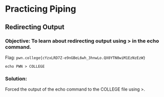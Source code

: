 # Practicing Piping
## Redirecting Output

### Objective: To learn about redirecting output using > in the echo command.

Flag: `pwn.college{cYzxLRD7Z-e9nGBeL6wh_3hnwLo.QX0YTN0wiM1EzNzEzW}`

```
echo PWN > COLLEGE
```

### Solution:

Forced the output of the echo command to the COLLEGE file using >.




